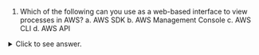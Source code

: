 1. Which of the following can you use as a web-based interface to view processes in AWS?
	a. AWS SDK
	b. AWS Management Console
	c. AWS CLI
	d. AWS API
<details>
	<summary>Click to see answer.</summary>

b
<details>

2. You need to review actions taken in the AWS Management Console as well as the CLI, which service should you use?
	a. AWS Config
	b. AWS CloudTrail
	c. Amazon CloudWatch
	d. IAM
3. A Healthcare agency needs to store certain patient information for up to 10 years. To save cost, they want to archive this data to cheaper storage. The data needs to be retrieved within 12 hours. Which is the cheapest option?
	a. Glacier Deep Archive
	b. Glacier
	c. Redshift
	d. S3 Standard IA
4. Your company has decided to migrate entirely to the AWS Cloud. Which answers are a part of the 6 advantages of cloud computing? (Select 2)
	a. Trade variable expense for capital expense
	b. Benefit from minor economies of scale
	c. Stop spending money running and maintaining data centers
	d. Go global in minutes
5. You are trying out AWS on a trial basis and need to deploy an application without having to configure servers. Which AWS service can you use?
	a. ECS
	b. Auto Scaling
	c. Elastic Beanstalk 
	d. CloudFormation
6. What AWS service lets you provision a logically isolated section of the AWS Cloud?
	a. Amazon Route 53
	b. Amazon RDS
	c. Amazon Virtual Private Cloud
	d. Elastic Network Interface
7. Microsoft has announced a new patch for its operating system. For a Platform as a Service solution, who would be responsible for applying the patch?
	a. AWS
	b. The Customer for spot instances only
	c. Customer
	d. Either can apply this patch
8. A company is configuring IAM for its new AWS account. There are 5 departments with between 5 to 10 users in each department. How can they efficiently apply access permissions for each of these departments and simplify management of these users?
	a. Create a policies defining the permissions needed. Attach the policies to all users in each department.
	b. Create an IAM role defining the permissions needed. Create an IAM group and attach the policy to the group. Add the department's members to the group.
	c. Create an IAM group for each department. Add the department's members to the group.
	d. Create policies for each department that define the permissions needed. Create an IAM group for each department and attach the policy to each group. Add each department's members to their respective IAM group.
9. Your company utilizes DNS and wants to migrate DNS and management of DNS to the cloud. Which AWS service would you use?
	a. CloudFormation
	b. Application Load Balancer
	c. Route 53
	d. CloudFront
10. Configuring user permissions so that users can access only the resources they need to do their job follows what principle?
	a. Principle of Least Privilege
	b. Principle of Minimum Permissions
	c. Principle of Organizations
	d. IAM Principle
11. You need to set up a virtual firewall for your EC2 instance. Which would you use?
	a. Network ACL
	b. Security Group
	c. Subnet
	d. IAM Policy
12. The CTO of a software company had requested an Executive Summary detailing the advantages of a potential move to the AWS Cloud. What can you say is an advantage of an RDS database over a traditional database?
	a. It is 5 times faster than traditional databases.
	b. AWS maintains the underlying OS and performs software patching on the database.
	c. It is much easier to convert to a NoSQL database.
	d. There is much greater access for DBAs.
13. You need to purchase reserved instances for a 3-year project. But a company initiative may change all the company compute operating systems from Windows to Linux midway through this project. What type of reserved instance should you purchase?
	a. Automatic
	b. Standard
	c. Convertible
	d. Zonal
14. A company needs to use a Load Balancer which can serve traffic at the TCP, and UDP layers. Additionally, it needs to handle millions of requests per second at very low latencies. Which Load Balancer should they use?
	a. Application Load Balancer
	b. TCP Load Balancer
	c. Classic Load Balancer
	d. Network Load Balancer
15. AWS uses the shared responsibility model. For security, which of the following are the responsibilities of AWS? (Choose 3)
	a. Physically securing compute resources
	b. Disk disposal
	c. Configure Security Group
	d. Network patching
	e. User password rules

